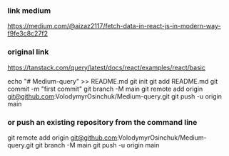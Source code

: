 ### link medium

https://medium.com/@aizaz2117/fetch-data-in-react-js-in-modern-way-f9fe3c8c27f2

### original link

https://tanstack.com/query/latest/docs/react/examples/react/basic

echo "# Medium-query" >> README.md
git init
git add README.md
git commit -m "first commit"
git branch -M main
git remote add origin git@github.com:VolodymyrOsinchuk/Medium-query.git
git push -u origin main

### or push an existing repository from the command line

git remote add origin git@github.com:VolodymyrOsinchuk/Medium-query.git
git branch -M main
git push -u origin main
